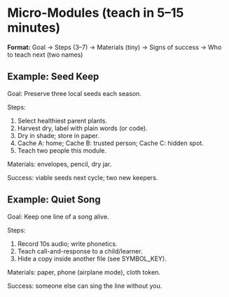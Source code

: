 # Micro-Modules (teach in 5–15 minutes)

**Format:** Goal → Steps (3–7) → Materials (tiny) → Signs of success → Who to teach next (two names)

## Example: Seed Keep
Goal: Preserve three local seeds each season.

Steps:
1. Select healthiest parent plants.
2. Harvest dry, label with plain words (or code).
3. Dry in shade; store in paper.
4. Cache A: home; Cache B: trusted person; Cache C: hidden spot.
5. Teach two people this module.

Materials: envelopes, pencil, dry jar.

Success: viable seeds next cycle; two new keepers.

## Example: Quiet Song
Goal: Keep one line of a song alive.

Steps:
1. Record 10s audio; write phonetics.
2. Teach call-and-response to a child/learner.
3. Hide a copy inside another file (see SYMBOL_KEY).

Materials: paper, phone (airplane mode), cloth token.

Success: someone else can sing the line without you.
